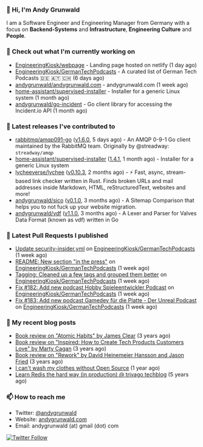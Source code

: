 ### 👋 Hi, I'm Andy Grunwald

I am a Software Engineer and Engineering Manager from Germany with a focus on **Backend-Systems** and **Infrastructure**, **Engineering Culture** and **People**.

### 👷 Check out what I'm currently working on


- [EngineeringKiosk/webpage](https://github.com/EngineeringKiosk/webpage) - Landing page hosted on netlify (1 day ago)
- [EngineeringKiosk/GermanTechPodcasts](https://github.com/EngineeringKiosk/GermanTechPodcasts) - A curated list of German Tech Podcasts 🇩🇪 🇦🇹 🇨🇭 (6 days ago)
- [andygrunwald/andygrunwald.com](https://github.com/andygrunwald/andygrunwald.com) - andygrunwald.com (1 week ago)
- [home-assistant/supervised-installer](https://github.com/home-assistant/supervised-installer) - Installer for a generic Linux system (1 month ago)
- [andygrunwald/go-incident](https://github.com/andygrunwald/go-incident) - Go client library for accessing the Incident.io API (1 month ago)

### 🔭 Latest releases I've contributed to


- [rabbitmq/amqp091-go](https://github.com/rabbitmq/amqp091-go) ([v1.6.0](https://github.com/rabbitmq/amqp091-go/releases/tag/v1.6.0), 5 days ago) - An AMQP 0-9-1 Go client maintained by the RabbitMQ team. Originally by @streadway: `streadway/amqp`
- [home-assistant/supervised-installer](https://github.com/home-assistant/supervised-installer) ([1.4.1](https://github.com/home-assistant/supervised-installer/releases/tag/1.4.1), 1 month ago) - Installer for a generic Linux system
- [lycheeverse/lychee](https://github.com/lycheeverse/lychee) ([v0.10.3](https://github.com/lycheeverse/lychee/releases/tag/v0.10.3), 2 months ago) - ⚡ Fast, async, stream-based link checker written in Rust. Finds broken URLs and mail addresses inside Markdown, HTML, reStructuredText, websites and more!
- [andygrunwald/sico](https://github.com/andygrunwald/sico) ([v0.1.0](https://github.com/andygrunwald/sico/releases/tag/v0.1.0), 3 months ago) - A Sitemap Comparison that helps you to not fuck up your website migration.
- [andygrunwald/vdf](https://github.com/andygrunwald/vdf) ([v1.1.0](https://github.com/andygrunwald/vdf/releases/tag/v1.1.0), 3 months ago) - A Lexer and Parser for Valves Data Format (known as vdf) written in Go

### 🔨 Latest Pull Requests I published


- [Update security-insider.yml](https://github.com/EngineeringKiosk/GermanTechPodcasts/pull/219) on [EngineeringKiosk/GermanTechPodcasts](https://github.com/EngineeringKiosk/GermanTechPodcasts) (1 week ago)
- [README: New section &#34;in the press&#34;](https://github.com/EngineeringKiosk/GermanTechPodcasts/pull/217) on [EngineeringKiosk/GermanTechPodcasts](https://github.com/EngineeringKiosk/GermanTechPodcasts) (1 week ago)
- [Tagging: Cleaned up a few tags and grouped them better](https://github.com/EngineeringKiosk/GermanTechPodcasts/pull/213) on [EngineeringKiosk/GermanTechPodcasts](https://github.com/EngineeringKiosk/GermanTechPodcasts) (1 week ago)
- [Fix #182: Add new podcast Hobby Spieleentwickler Podcast](https://github.com/EngineeringKiosk/GermanTechPodcasts/pull/212) on [EngineeringKiosk/GermanTechPodcasts](https://github.com/EngineeringKiosk/GermanTechPodcasts) (1 week ago)
- [Fix #183: Add new podcast Gamedev für die Platte - Der Unreal Podcast](https://github.com/EngineeringKiosk/GermanTechPodcasts/pull/211) on [EngineeringKiosk/GermanTechPodcasts](https://github.com/EngineeringKiosk/GermanTechPodcasts) (1 week ago)

### 📝 My recent blog posts


- [Book review on &#34;Atomic Habits&#34; by James Clear](https://andygrunwald.com/blog/book-review-on-atomic-habits-by-james-clear/) (3 years ago)
- [Book review on &#34;Inspired: How to Create Tech Products Customers Love&#34; by Marty Cagan](https://andygrunwald.com/blog/book-review-on-inspired-how-to-create-tech-products-customers-love-by-marty-cagan/) (3 years ago)
- [Book review on &#34;Rework&#34; by David Heinemeier Hansson and Jason Fried](https://andygrunwald.com/blog/book-review-on-rework-by-david-heinemeier-hansson-and-jason-fried/) (3 years ago)
- [I can&#39;t wash my clothes without Open Source](https://andygrunwald.com/blog/i-cant-wash-my-clothes-without-open-source/) (1 year ago)
- [Learn Redis the hard way (in production) @ trivago techblog](https://andygrunwald.com/blog/learn-redis-the-hard-way-in-production-trivago-techblog/) (5 years ago)

### 📫 How to reach me

- Twitter: [@andygrunwald](https://twitter.com/andygrunwald)
- Website: [andygrunwald.com](https://andygrunwald.com)
- Email: andygrunwald (at) gmail (dot) com

[![Twitter Follow](https://img.shields.io/twitter/follow/andygrunwald?label=Follow&style=social)](https://twitter.com/andygrunwald)

